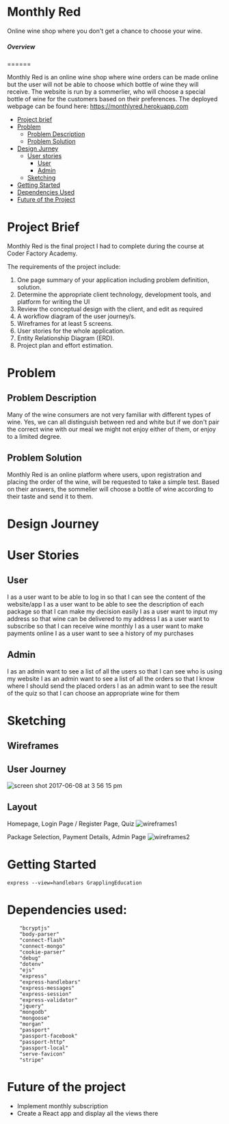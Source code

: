 Monthly Red
======
Online wine shop where you don't get a chance to choose your wine.

##### Overview
======

Monthly Red is an online wine shop where wine orders can be made online but the user will not be able to choose which bottle of wine they will receive. The website is run by a sommerlier, who will choose a special bottle of wine for the customers based on their preferences.
The deployed webpage can be found here: https://monthlyred.herokuapp.com

* [Project brief](#project-brief)
* [Problem](#problem)
   * [Problem Description](#problem-description)
   * [Problem Solution](#problem-solution)
* [Design Jurney](#design-journey)
  * [User stories](#user-stories)
    * [User](#user)
    * [Admin](#admin)
  * [Sketching](#sketching)
* [Getting Started](#getting-started)
* [Dependencies Used](#dependencies-used)
* [Future of the Project](#future-of-the-project)

Project Brief
==========
Monthly Red is the final project I had to complete during the course at Coder Factory Academy.

The requirements of the project include:
1. One page summary of your application including problem definition, solution.
2. Determine the appropriate client technology, development tools, and platform for writing the UI
3. Review the conceptual design with the client, and edit as required
2. A workflow diagram of the user journey/s.
3. Wireframes for at least 5 screens.
4. User stories for the whole application.
5. Entity Relationship Diagram (ERD).
6. Project plan and effort estimation.

Problem
==========
Problem Description
--
Many of the wine consumers are not very familiar with different types of wine. Yes, we can all distinguish between red and white but if we don't pair the correct wine with our meal we might not enjoy either of them, or enjoy to a limited degree.

Problem Solution
--
Monthly Red is an online platform where users, upon registration and placing the order of the wine, will be requested to take a simple test. Based on their answers, the sommelier will choose a bottle of wine according to their taste and send it to them.

Design Journey
==========

User Stories
==========
User 
--
I as a user want to be able to log in so that I can see the content of the website/app
I as a user want to be able to see the description of each package so that I can make my decision easily
I as a user want to input my address so that wine can be delivered to my address
I as a user want to subscribe so that I can receive wine monthly
I as a user want to make payments online
I as a user want to see a history of my purchases

Admin
--
I as an admin want to see a list of all the users so that I can see who is using my website
I as an admin want to see a list of all the orders so that I know where I should send the placed orders
I as an admin want to see the result of the quiz so that I can choose an appropriate wine for them

Sketching
==========

Wireframes
--
User Journey
--
![screen shot 2017-06-08 at 3 56 15 pm](https://user-images.githubusercontent.com/24736380/26914180-2084fbee-4c63-11e7-8e7e-dba13f1e5e1d.png)

Layout
--
Homepage, Login Page / Register Page, Quiz
![wireframes1](https://user-images.githubusercontent.com/24736380/26913837-d8d0cbea-4c60-11e7-9ff4-8dc3a036afd1.jpg)

Package Selection, Payment Details, Admin Page
![wireframes2](https://user-images.githubusercontent.com/24736380/26913866-0b30ed9a-4c61-11e7-8d6b-a422e83a66b4.jpg)


Getting Started
==========
```
express --view=handlebars GrapplingEducation
```
Dependencies used:
==========
```
    "bcryptjs"
    "body-parser"
    "connect-flash"
    "connect-mongo"
    "cookie-parser"
    "debug"
    "dotenv"
    "ejs"
    "express"
    "express-handlebars"
    "express-messages"
    "express-session"
    "express-validator"
    "jquery"
    "mongodb"
    "mongoose"
    "morgan"
    "passport"
    "passport-facebook"
    "passport-http"
    "passport-local"
    "serve-favicon"
    "stripe"
```

Future of the project
==========
- Implement monthly subscription
- Create a React app and display all the views there
